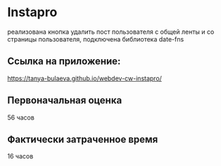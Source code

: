 # Instapro
реализована кнопка удалить пост пользователя с общей ленты и со страницы пользователя,
подключена библиотека  date-fns

## Ссылка на приложение:


https://tanya-bulaeva.github.io/webdev-cw-instapro/
## Первоначальная оценка

56 часов

## Фактически затраченное время

16 часов
